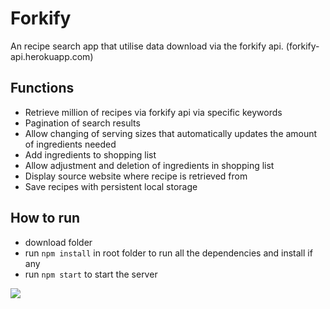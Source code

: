 # Forkify
An recipe search app that utilise data download via the forkify api. (forkify-api.herokuapp.com)

## Functions

- Retrieve million of recipes via forkify api via specific keywords
- Pagination of search results
- Allow changing of serving sizes that automatically updates the amount of ingredients needed
- Add ingredients to shopping list
- Allow adjustment and deletion of ingredients in shopping list
- Display source website where recipe is retrieved from
- Save recipes with persistent local storage

## How to run
- download folder
- run `npm install` in root folder to run all the dependencies and install if any 
- run `npm start` to start the server

<img src ="/Forkify_screenshot.jpeg">